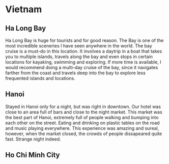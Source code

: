 # Vietnam

## Ha Long Bay
Ha Long Bay is huge for tourists and for good reason. The Bay is one of the most incredible sceneries I have seen anywhere in the world. The bay cruise is a must-do in this location. It involves a daytrip in a boat that takes you to multiple islands, travels along the bay and even stops in certain locations for kayaking, swimming and exploring.
If more time is available, I would recommend doing a multi-day cruise of the bay, since it navigates farther from the coast and travels deep into the bay to explore less frequented islands and locations.

## Hanoi
Stayed in Hanoi only for a night, but was right in downtown. Our hotel was close to an area full of bars and close to the night market. This market was the best part of Hanoi, extremely full of people walking and bumping into each other on the street. Eating and drinking on plastic tables on the road and music playing everywhere. This experience was amazing and sureal, however, when the market closed, the crowds of people dissapeared quite fast. Strange night indeed.

## Ho Chi Minh City
